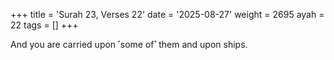 +++
title = 'Surah 23, Verses 22'
date = '2025-08-27'
weight = 2695
ayah = 22
tags = []
+++

And you are carried upon ˹some of˺ them and upon ships.